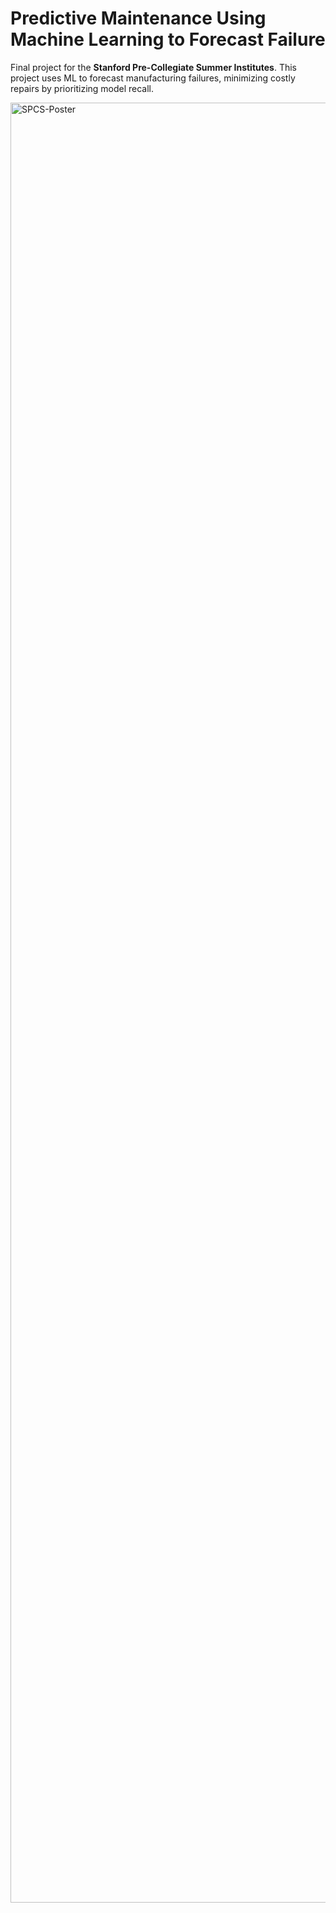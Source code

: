 # Predictive Maintenance Using Machine Learning to Forecast Failure

Final project for the **Stanford Pre-Collegiate Summer Institutes**. This project uses ML to forecast manufacturing failures, minimizing costly repairs by prioritizing model recall.

<img width="3840" height="2880" alt="SPCS-Poster" src="https://github.com/user-attachments/assets/d12e2793-52cb-49e1-a64f-656f2920405e" />
